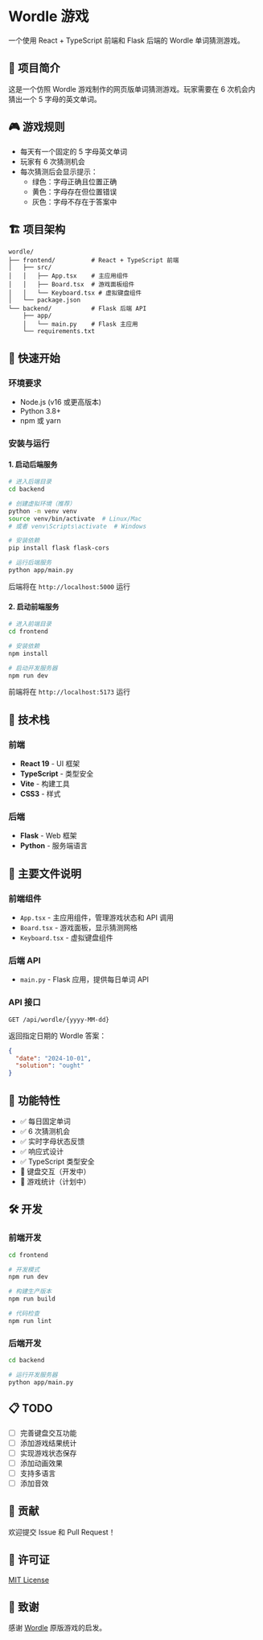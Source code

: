 # Wordle 游戏

一个使用 React + TypeScript 前端和 Flask 后端的 Wordle 单词猜测游戏。

## 📝 项目简介

这是一个仿照 Wordle 游戏制作的网页版单词猜测游戏。玩家需要在 6 次机会内猜出一个 5 字母的英文单词。

## 🎮 游戏规则

- 每天有一个固定的 5 字母英文单词
- 玩家有 6 次猜测机会
- 每次猜测后会显示提示：
  - 绿色：字母正确且位置正确
  - 黄色：字母存在但位置错误
  - 灰色：字母不存在于答案中

## 🏗️ 项目架构

```
wordle/
├── frontend/          # React + TypeScript 前端
│   ├── src/
│   │   ├── App.tsx    # 主应用组件
│   │   ├── Board.tsx  # 游戏面板组件
│   │   └── Keyboard.tsx # 虚拟键盘组件
│   └── package.json
└── backend/           # Flask 后端 API
    ├── app/
    │   └── main.py    # Flask 主应用
    └── requirements.txt
```

## 🚀 快速开始

### 环境要求

- Node.js (v16 或更高版本)
- Python 3.8+
- npm 或 yarn

### 安装与运行

#### 1. 启动后端服务

```bash
# 进入后端目录
cd backend

# 创建虚拟环境（推荐）
python -m venv venv
source venv/bin/activate  # Linux/Mac
# 或者 venv\Scripts\activate  # Windows

# 安装依赖
pip install flask flask-cors

# 运行后端服务
python app/main.py
```

后端将在 `http://localhost:5000` 运行

#### 2. 启动前端服务

```bash
# 进入前端目录
cd frontend

# 安装依赖
npm install

# 启动开发服务器
npm run dev
```

前端将在 `http://localhost:5173` 运行

## 🔧 技术栈

### 前端
- **React 19** - UI 框架
- **TypeScript** - 类型安全
- **Vite** - 构建工具
- **CSS3** - 样式

### 后端
- **Flask** - Web 框架
- **Python** - 服务端语言

## 📁 主要文件说明

### 前端组件

- `App.tsx` - 主应用组件，管理游戏状态和 API 调用
- `Board.tsx` - 游戏面板，显示猜测网格
- `Keyboard.tsx` - 虚拟键盘组件

### 后端 API

- `main.py` - Flask 应用，提供每日单词 API

### API 接口

```
GET /api/wordle/{yyyy-MM-dd}
```

返回指定日期的 Wordle 答案：
```json
{
  "date": "2024-10-01",
  "solution": "ought"
}
```

## 🎯 功能特性

- ✅ 每日固定单词
- ✅ 6 次猜测机会
- ✅ 实时字母状态反馈
- ✅ 响应式设计
- ✅ TypeScript 类型安全
- 🚧 键盘交互（开发中）
- 🚧 游戏统计（计划中）

## 🛠️ 开发

### 前端开发

```bash
cd frontend

# 开发模式
npm run dev

# 构建生产版本
npm run build

# 代码检查
npm run lint
```

### 后端开发

```bash
cd backend

# 运行开发服务器
python app/main.py
```

## 📋 TODO

- [ ] 完善键盘交互功能
- [ ] 添加游戏结果统计
- [ ] 实现游戏状态保存
- [ ] 添加动画效果
- [ ] 支持多语言
- [ ] 添加音效

## 🤝 贡献

欢迎提交 Issue 和 Pull Request！

## 📄 许可证

[MIT License](LICENSE)

## 🎉 致谢

感谢 [Wordle](https://www.nytimes.com/games/wordle/index.html) 原版游戏的启发。